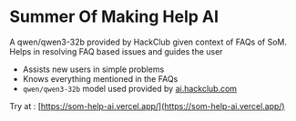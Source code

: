 # Summer Of Making Help AI

A qwen/qwen3-32b provided by HackClub given context of FAQs of SoM.
Helps in resolving FAQ based issues and guides the user 

- Assists new users in simple problems
- Knows everything mentioned in the FAQs
- ```qwen/qwen3-32b``` model used provided by [ai.hackclub.com](ai.hackclub.com)

Try at : [https://som-help-ai.vercel.app/](https://som-help-ai.vercel.app/)

